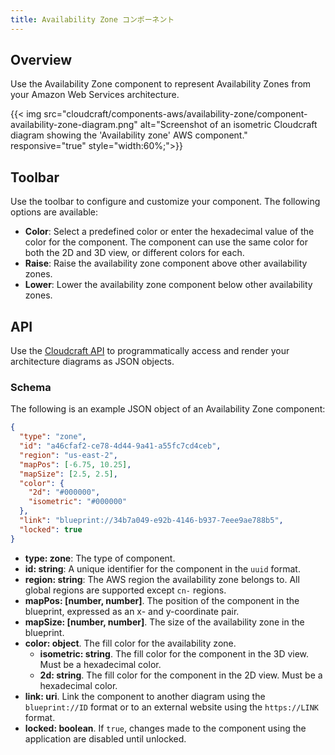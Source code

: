 ```yaml
---
title: Availability Zone コンポーネント
---
```

## Overview

Use the Availability Zone component to represent Availability Zones from your Amazon Web Services architecture.

{{< img src="cloudcraft/components-aws/availability-zone/component-availability-zone-diagram.png" alt="Screenshot of an isometric Cloudcraft diagram showing the 'Availability zone' AWS component." responsive="true" style="width:60%;">}}

## Toolbar

Use the toolbar to configure and customize your component. The following options are available:

- **Color**: Select a predefined color or enter the hexadecimal value of the color for the component. The component can use the same color for both the 2D and 3D view, or different colors for each.
- **Raise**: Raise the availability zone component above other availability zones.
- **Lower**: Lower the availability zone component below other availability zones.

## API

Use the [Cloudcraft API][1] to programmatically access and render your architecture diagrams as JSON objects.

### Schema

The following is an example JSON object of an Availability Zone component:

```json
{
  "type": "zone",
  "id": "a46cfaf2-ce78-4d44-9a41-a55fc7cd4ceb",
  "region": "us-east-2",
  "mapPos": [-6.75, 10.25],
  "mapSize": [2.5, 2.5],
  "color": {
    "2d": "#000000",
    "isometric": "#000000"
  },
  "link": "blueprint://34b7a049-e92b-4146-b937-7eee9ae788b5",
  "locked": true
}
```

- **type: zone**: The type of component.
- **id: string**: A unique identifier for the component in the `uuid` format.
- **region: string**: The AWS region the availability zone belongs to. All global regions are supported except `cn-` regions.
- **mapPos: [number, number]**. The position of the component in the blueprint, expressed as an x- and y-coordinate pair.
- **mapSize: [number, number]**. The size of the availability zone in the blueprint.
- **color: object**. The fill color for the availability zone.
  - **isometric: string**. The fill color for the component in the 3D view. Must be a hexadecimal color.
  - **2d: string**. The fill color for the component in the 2D view. Must be a hexadecimal color.
- **link: uri**. Link the component to another diagram using the `blueprint://ID` format or to an external website using the `https://LINK` format.
- **locked: boolean**. If `true`, changes made to the component using the application are disabled until unlocked.

[1]: https://developers.cloudcraft.co/